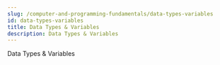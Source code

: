```yaml
---
slug: /computer-and-programming-fundamentals/data-types-variables
id: data-types-variables
title: Data Types & Variables
description: Data Types & Variables
---
```


Data Types & Variables
